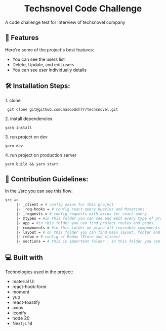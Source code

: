<h1 align="center" id="title">Techsnovel Code Challenge</h1>

<p id="description">A code challenge test for interview of techsnovel company</p>
    
<h2>🧐 Features</h2>

Here're some of the project's best features:

- You can see the users list
- Delete, Update, and edit users
- You can see user individually details

<h2>🛠️ Installation Steps:</h2>

<p>1. clone</p>

```
 git clone git@github.com:masoodsh77/techsnovel.git
```

<p>2. install dependencies</p>

```
yarn install
```

<p>3. run project on dev</p>

```
yarn dev
```

<p>4. run project on production server</p>

```
yarn build && yarn start
```

<h2>🍰 Contribution Guidelines:</h2>

In the ./src you can see this flow:

```bash
src =>
     |- _client = # config axios for this project
     |- _req-hooks = # config react-query Queries and Mutations
     |- _requests = # config requests with axios for react-query
     |- @types = #in this folder you can see and edit every type of project
     |- app = #in this folder you can find project routes and pages
     |- components = #in this folder we place all reuseable components
     |- layout = # on this folder you can find main layout, footer and header
     |- redux = # config of Redux (Store and slices)
     |- sections = # this is important folder : in this folder you can find and edit internal section of pages like : view and pages structure
```

<h2>💻 Built with</h2>

Technologies used in the project:

- material UI
- react-hook-form
- moment
- yup
- react-toastify
- axios
- iconify
- node 20
- Next js 14
